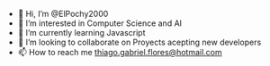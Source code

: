 - 👋 Hi, I’m @ElPochy2000
- 👀 I’m interested in Computer Science and AI
- 🌱 I’m currently learning Javascript
- 💞️ I’m looking to collaborate on Proyects acepting new developers
- 📫 How to reach me thiago.gabriel.flores@hotmail.com

<!---
ElPochy2000/ElPochy2000 is a ✨ special ✨ repository because its `README.md` (this file) appears on your GitHub profile.
You can click the Preview link to take a look at your changes.
--->
